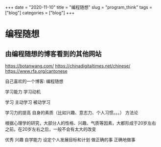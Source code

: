 +++ 
date = "2020-11-10"
title = "编程随想"
slug = "program_think" 
tags = ["blog"]
categories = ["blog"]
+++

# 编程随想

## 由编程随想的博客看到的其他网站
https://botanwang.com/
https://chinadigitaltimes.net/chinese/
https://www.rfa.org/cantonese

自己喜欢的一个博客: 编程随想

学习能力 学习动机

学习
    主动学习
    被动学习

学习力的提高
    自身的素质（比如兴趣、意志力、个人习惯。。。）
    方法论

根据心理学的研究，大部分人的性格、兴趣、气质等因素，大都形成于20岁左右之前。在20岁左右之后，一般不会有太大的改变

优秀
    兴趣
    自学能力
    设定个人发展目标和计划
    做正确的事
    正确地做事

